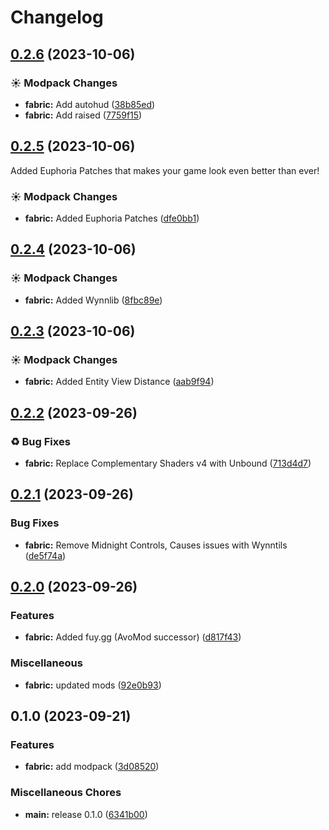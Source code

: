 # Changelog

## [0.2.6](https://github.com/jh-devv/wynn-reloaded/compare/fabric-v0.2.5...fabric-v0.2.6) (2023-10-06)


### ☀ Modpack Changes

* **fabric:** Add autohud ([38b85ed](https://github.com/jh-devv/wynn-reloaded/commit/38b85ed5fc3ab03c7dd7688ac13f15959bd4fd77))
* **fabric:** Add raised ([7759f15](https://github.com/jh-devv/wynn-reloaded/commit/7759f15a8579095bd6f34077bdaef0fb36511376))

## [0.2.5](https://github.com/jh-devv/wynn-reloaded/compare/fabric-v0.2.4...fabric-v0.2.5) (2023-10-06)
Added Euphoria Patches that makes your game look even better than ever!


### ☀ Modpack Changes

* **fabric:** Added Euphoria Patches ([dfe0bb1](https://github.com/jh-devv/wynn-reloaded/commit/dfe0bb182cc8b81026cf334fd0cae4011d7d4d57))

## [0.2.4](https://github.com/jh-devv/wynn-reloaded/compare/fabric-v0.2.3...fabric-v0.2.4) (2023-10-06)


### ☀ Modpack Changes

* **fabric:** Added Wynnlib ([8fbc89e](https://github.com/jh-devv/wynn-reloaded/commit/8fbc89ed501282eefce53f3e95a1580b268d858d))

## [0.2.3](https://github.com/jh-devv/wynn-reloaded/compare/fabric-v0.2.2...fabric-v0.2.3) (2023-10-06)


### ☀ Modpack Changes

* **fabric:** Added Entity View Distance ([aab9f94](https://github.com/jh-devv/wynn-reloaded/commit/aab9f94044e0aa1b2687d23998ea0e470eae8d30))

## [0.2.2](https://github.com/jh-devv/wynn-reloaded/compare/fabric-v0.2.1...fabric-v0.2.2) (2023-09-26)


### ♻ Bug Fixes

* **fabric:** Replace Complementary Shaders v4 with Unbound ([713d4d7](https://github.com/jh-devv/wynn-reloaded/commit/713d4d72f3e27f648630ba607fdbd19e02b9d000))

## [0.2.1](https://github.com/jh-devv/wynn-reloaded/compare/fabric-v0.2.0...fabric-v0.2.1) (2023-09-26)


### Bug Fixes

* **fabric:** Remove Midnight Controls, Causes issues with Wynntils ([de5f74a](https://github.com/jh-devv/wynn-reloaded/commit/de5f74ac509290ae64d17ff3bfa8c517012641b2))

## [0.2.0](https://github.com/jh-devv/wynn-reloaded/compare/fabric-v0.1.0...fabric-v0.2.0) (2023-09-26)


### Features

* **fabric:** Added fuy.gg (AvoMod successor) ([d817f43](https://github.com/jh-devv/wynn-reloaded/commit/d817f435cda0ad997ca33be0d02a589b5e4aa30c))


### Miscellaneous

* **fabric:** updated mods ([92e0b93](https://github.com/jh-devv/wynn-reloaded/commit/92e0b93c653929ca84cd9468a3d7f46528842a89))

## 0.1.0 (2023-09-21)


### Features

* **fabric:** add modpack ([3d08520](https://github.com/jh-devv/wynn-reloaded/commit/3d08520d488e2bf951dcf21ea4b58e1409ad3026))


### Miscellaneous Chores

* **main:** release 0.1.0 ([6341b00](https://github.com/jh-devv/wynn-reloaded/commit/6341b0049043d9a8f4546e3df91a6242bf026495))
